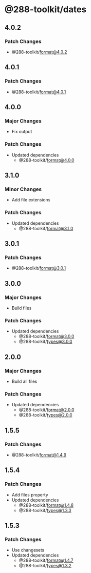 # @288-toolkit/dates

## 4.0.2

### Patch Changes

- @288-toolkit/format@4.0.2

## 4.0.1

### Patch Changes

- @288-toolkit/format@4.0.1

## 4.0.0

### Major Changes

- Fix output

### Patch Changes

- Updated dependencies
  - @288-toolkit/format@4.0.0

## 3.1.0

### Minor Changes

- Add file extensions

### Patch Changes

- Updated dependencies
  - @288-toolkit/format@3.1.0

## 3.0.1

### Patch Changes

- @288-toolkit/format@3.0.1

## 3.0.0

### Major Changes

- Build files

### Patch Changes

- Updated dependencies
  - @288-toolkit/format@3.0.0
  - @288-toolkit/types@3.0.0

## 2.0.0

### Major Changes

- Build all files

### Patch Changes

- Updated dependencies
  - @288-toolkit/format@2.0.0
  - @288-toolkit/types@2.0.0

## 1.5.5

### Patch Changes

- @288-toolkit/format@1.4.9

## 1.5.4

### Patch Changes

- Add files property
- Updated dependencies
  - @288-toolkit/format@1.4.8
  - @288-toolkit/types@1.3.3

## 1.5.3

### Patch Changes

- Use changesets
- Updated dependencies
  - @288-toolkit/format@1.4.7
  - @288-toolkit/types@1.3.2
